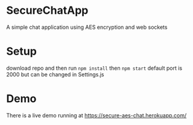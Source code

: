 # SecureChatApp
A simple chat application using AES encryption and web sockets

# Setup
download repo and then run
`npm install`
then 
`npm start`
default port is 2000 but can be changed in Settings.js

# Demo
There is a live demo running at https://secure-aes-chat.herokuapp.com/
